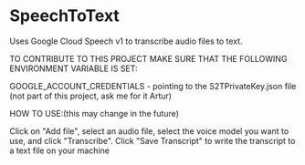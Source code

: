 # SpeechToText
Uses Google Cloud Speech v1 to transcribe audio files to text.

TO CONTRIBUTE TO THIS PROJECT MAKE SURE THAT THE FOLLOWING ENVIRONMENT VARIABLE IS SET:

GOOGLE_ACCOUNT_CREDENTIALS - pointing to the S2TPrivateKey.json file (not part of this project, ask me for it Artur)

HOW TO USE:(this may change in the future)

Click on "Add file", select an audio file, select the voice model you want to use, and click "Transcribe".
Click "Save Transcript" to write the transcript to a text file on your machine
